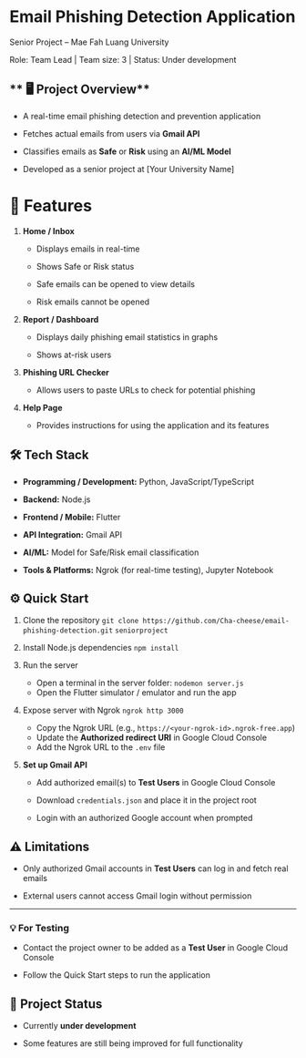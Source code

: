 # Email Phishing Detection Application

Senior Project – Mae Fah Luang University

Role: Team Lead | Team size: 3 | Status: Under development


## ** 🖥️  Project Overview**

-   A real-time email phishing detection and prevention application
    
-   Fetches actual emails from users via **Gmail API**
    
-   Classifies emails as **Safe** or **Risk** using an **AI/ML Model**
    
-   Developed as a senior project at [Your University Name]


# 📱 Features

1.  **Home / Inbox**
    
    -   Displays emails in real-time
        
    -   Shows Safe or Risk status
        
    -   Safe emails can be opened to view details
        
    -   Risk emails cannot be opened
        
2.  **Report / Dashboard**
    
    -   Displays daily phishing email statistics in graphs
        
    -   Shows at-risk users
        
3.  **Phishing URL Checker**
    
    -   Allows users to paste URLs to check for potential phishing
        
4.  **Help Page**
    
    -   Provides instructions for using the application and its features

## 🛠️ Tech Stack

 -   **Programming / Development:** Python, JavaScript/TypeScript
    
-   **Backend:** Node.js
    
-   **Frontend / Mobile:** Flutter
    
-   **API Integration:** Gmail API
    
-   **AI/ML:** Model for Safe/Risk email classification
    
-   **Tools & Platforms:** Ngrok (for real-time testing), Jupyter Notebook


## ⚙️ Quick Start

 1. Clone the repository
 `git clone https://github.com/Cha-cheese/email-phishing-detection.git`
 `seniorproject`

 2. Install Node.js dependencies
 `npm install` 
 
 3. Run the server
	- Open a terminal in the server folder:
	`nodemon server.js`
	- Open the Flutter simulator / emulator and run the app
	
 4. Expose server with Ngrok 
    `ngrok http 3000`
    - Copy the Ngrok URL (e.g., `https://<your-ngrok-id>.ngrok-free.app`)
    - Update the **Authorized redirect URI** in Google Cloud Console
    - Add the Ngrok URL to the `.env` file

5.  **Set up Gmail API**
	-   Add authorized email(s) to **Test Users** in Google Cloud Console
    
	-   Download `credentials.json` and place it in the project root
    
	-   Login with an authorized Google account when prompted



## ⚠️ Limitations

-   Only authorized Gmail accounts in **Test Users** can log in and fetch real emails
    
-   External users cannot access Gmail login without permission
    

----------

### 💡 For Testing

-   Contact the project owner to be added as a **Test User** in Google Cloud Console
    
-   Follow the Quick Start steps to run the application
    



## 📌 Project Status

-   Currently **under development**
    
-   Some features are still being improved for full functionality
